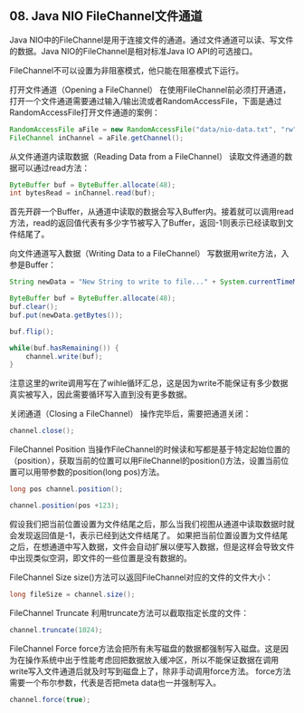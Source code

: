 ## 08. Java NIO FileChannel文件通道
Java NIO中的FileChannel是用于连接文件的通道。通过文件通道可以读、写文件的数据。Java NIO的FileChannel是相对标准Java IO API的可选接口。

FileChannel不可以设置为非阻塞模式，他只能在阻塞模式下运行。

打开文件通道（Opening a FileChannel）
在使用FileChannel前必须打开通道，打开一个文件通道需要通过输入/输出流或者RandomAccessFile，下面是通过RandomAccessFile打开文件通道的案例：
```java
RandomAccessFile aFile = new RandomAccessFile("data/nio-data.txt", "rw");
FileChannel inChannel = aFile.getChannel();
```
从文件通道内读取数据（Reading Data from a FileChannel）
读取文件通道的数据可以通过read方法：
```java
ByteBuffer buf = ByteBuffer.allocate(48);
int bytesRead = inChannel.read(buf);
```
首先开辟一个Buffer，从通道中读取的数据会写入Buffer内。接着就可以调用read方法，read的返回值代表有多少字节被写入了Buffer，返回-1则表示已经读取到文件结尾了。

向文件通道写入数据（Writing Data to a FileChannel）
写数据用write方法，入参是Buffer：
```java
String newData = "New String to write to file..." + System.currentTimeMillis();

ByteBuffer buf = ByteBuffer.allocate(48);
buf.clear();
buf.put(newData.getBytes());

buf.flip();

while(buf.hasRemaining()) {
    channel.write(buf);
}
```
注意这里的write调用写在了wihle循环汇总，这是因为write不能保证有多少数据真实被写入，因此需要循环写入直到没有更多数据。

关闭通道（Closing a FileChannel）
操作完毕后，需要把通道关闭：
```java
channel.close();
```
FileChannel Position
当操作FileChannel的时候读和写都是基于特定起始位置的（position），获取当前的位置可以用FileChannel的position()方法，设置当前位置可以用带参数的position(long pos)方法。
```java
long pos channel.position();

channel.position(pos +123);
```
假设我们把当前位置设置为文件结尾之后，那么当我们视图从通道中读取数据时就会发现返回值是-1，表示已经到达文件结尾了。 如果把当前位置设置为文件结尾之后，在想通道中写入数据，文件会自动扩展以便写入数据，但是这样会导致文件中出现类似空洞，即文件的一些位置是没有数据的。

FileChannel Size
size()方法可以返回FileChannel对应的文件的文件大小：
```java
long fileSize = channel.size();
```
FileChannel Truncate
利用truncate方法可以截取指定长度的文件：
```java
channel.truncate(1024);
```
FileChannel Force
force方法会把所有未写磁盘的数据都强制写入磁盘。这是因为在操作系统中出于性能考虑回把数据放入缓冲区，所以不能保证数据在调用write写入文件通道后就及时写到磁盘上了，除非手动调用force方法。 force方法需要一个布尔参数，代表是否把meta data也一并强制写入。
```java
channel.force(true);
```